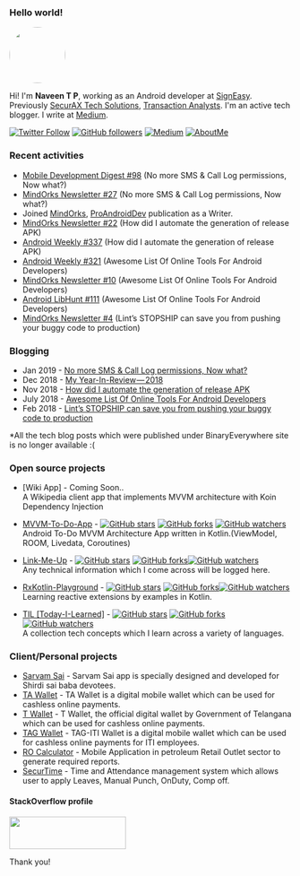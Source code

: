 ### Hello world!

<img style="border-radius: 50%; width: 100px" src="https://avatars2.githubusercontent.com/u/16202134" />

Hi! I'm **Naveen T P**, working as an Android developer at [SignEasy](https://www.getsigneasy.com/). Previously [SecurAX Tech Solutions](http://www.securax.com/), [Transaction Analysts](http://transactionanalysts.com/). I'm an active tech blogger. I write at [Medium](https://medium.com/@naveentp).
  
[![Twitter Follow](https://img.shields.io/twitter/follow/iamnaveentp.svg?style=social)](https://twitter.com/iamnaveentp) 
[![GitHub followers](https://img.shields.io/github/followers/naveentp.svg?style=social&label=Follow)](https://github.com/naveentp)
[![Medium](https://img.shields.io/badge/Medium-%40naveentp-blue.svg)](https://medium.com/@naveentp)
[![AboutMe](https://img.shields.io/badge/AboutMe-naveentp-orange.svg)](https://about.me/naveentp)


### Recent activities
- [Mobile Development Digest #98](http://blog.alsedi.com/mobile-development-digest-98/) (No more SMS & Call Log permissions, Now what?)
- [MindOrks Newsletter #27](https://mindorks.com/newsletter/edition/27) (No more SMS & Call Log permissions, Now what?)
- Joined [MindOrks](https://medium.com/mindorks/about), [ProAndroidDev](https://proandroiddev.com/about) publication as a Writer.
- [MindOrks Newsletter #22](https://mindorks.com/newsletter/edition/22) (How did I automate the generation of release APK)
- [Android Weekly #337](http://androidweekly.net/issues/issue-337) (How did I automate the generation of release APK)
- [Android Weekly #321](http://androidweekly.net/issues/issue-321) (Awesome List Of Online Tools For Android Developers)
- [MindOrks Newsletter #10](https://mindorks.com/newsletter/edition/10) (Awesome List Of Online Tools For Android Developers)
- [Android LibHunt #111](https://android.libhunt.com/newsletter/111) (Awesome List Of Online Tools For Android Developers)
- [MindOrks Newsletter #4](https://mindorks.com/newsletter/edition/4) (Lint’s STOPSHIP can save you from pushing your buggy code to production)

### Blogging
- Jan 2019 - [No more SMS & Call Log permissions, Now what?](https://medium.com/@naveentp/no-more-sms-call-log-permissions-now-what-9b8226de7827)
- Dec 2018 - [My Year-In-Review — 2018](https://medium.com/@naveentp/my-year-in-review-2018-e9ab7a1dd0a3)
- Nov 2018 - [How did I automate the generation of release APK](https://medium.com/mindorks/how-did-i-automate-the-generation-of-release-apk-3e42b6540a4a)
- July 2018 - [Awesome List Of Online Tools For Android Developers](https://proandroiddev.com/awesome-list-of-online-tools-for-android-developers-f40af8f46299)
- Feb 2018 - [Lint’s STOPSHIP can save you from pushing your buggy code to production](https://medium.com/@naveentp/lints-stopship-can-save-you-from-pushing-your-buggy-code-to-production-4fa0db40d9b1)

*All the tech blog posts which were published under BinaryEverywhere site is no longer available :(

###  Open source projects

- [Wiki App] - Coming Soon..  
A Wikipedia client app that implements MVVM architecture with Koin Dependency Injection
- [MVVM-To-Do-App](https://github.com/Naveentp/MVVM-To-Do-App) - [![GitHub stars](https://img.shields.io/github/stars/naveentp/MVVM-To-Do-App.svg?style=social&label=Star)](https://github.com/Naveentp/MVVM-To-Do-App) [![GitHub forks](https://img.shields.io/github/forks/naveentp/MVVM-To-Do-App.svg?style=social&label=Fork)](https://github.com/Naveentp/MVVM-To-Do-App/fork) [![GitHub watchers](https://img.shields.io/github/watchers/naveentp/MVVM-To-Do-App.svg?style=social&label=Watch)](https://github.com/Naveentp/MVVM-To-Do-App)  
Android To-Do MVVM Architecture App written in Kotlin.(ViewModel, ROOM, Livedata, Coroutines)

- [Link-Me-Up](https://github.com/Naveentp/Link-Me-Up) - [![GitHub stars](https://img.shields.io/github/stars/naveentp/Link-Me-Up.svg?style=social&label=Star)](https://github.com/Naveentp/Link-Me-Up) [![GitHub forks](https://img.shields.io/github/forks/naveentp/Link-Me-Up.svg?style=social&label=Fork)](https://github.com/Naveentp/Link-Me-Up/fork)[![GitHub watchers](https://img.shields.io/github/watchers/naveentp/Link-Me-Up.svg?style=social&label=Watch)](https://github.com/Naveentp/Link-Me-Up)  
Any technical information which I come across will be logged here. 

- [RxKotlin-Playground](https://github.com/Naveentp/RxKotlin-Playground) - [![GitHub stars](https://img.shields.io/github/stars/Naveentp/RxKotlin-Playground.svg?style=social&label=Star)](https://github.com/Naveentp/RxKotlin-Playground) [![GitHub forks](https://img.shields.io/github/forks/Naveentp/RxKotlin-Playground.svg?style=social&label=Fork)](https://github.com/Naveentp/RxKotlin-Playground/fork)[![GitHub watchers](https://img.shields.io/github/watchers/Naveentp/RxKotlin-Playground.svg?style=social&label=Watch)](https://github.com/Naveentp/RxKotlin-Playground)  
Learning reactive extensions by examples in Kotlin.

- [TIL [Today-I-Learned]](https://github.com/Naveentp/Today-I-Learned) - [![GitHub stars](https://img.shields.io/github/stars/Naveentp/Today-I-Learned.svg?style=social&label=Star)](https://github.com/Naveentp/Today-I-Learned) [![GitHub forks](https://img.shields.io/github/forks/Naveentp/Today-I-Learned.svg?style=social&label=Fork)](https://github.com/Naveentp/Today-I-Learned/fork)[![GitHub watchers](https://img.shields.io/github/watchers/Naveentp/Today-I-Learned.svg?style=social&label=Watch)](https://github.com/Naveentp/Today-I-Learned)  
A collection tech concepts which I learn across a variety of languages.  

### Client/Personal projects
- [Sarvam Sai](https://play.google.com/store/apps/details?id=com.naveentp.saiaarthi) - Sarvam Sai app is specially designed and developed for Shirdi sai baba devotees.
- [TA Wallet](https://play.google.com/store/apps/details?id=com.ta.wallet.tawallet) - TA Wallet is a digital mobile wallet which can be used for cashless online payments.
- [T Wallet](https://play.google.com/store/apps/details?id=com.telangana.twallet) - T Wallet, the official digital wallet by Government of Telangana which can be used for cashless online payments.
- [TAG Wallet](https://play.google.com/store/apps/details?id=com.ta.wallet.ebatwa.dop) - TAG-ITI Wallet is a digital mobile wallet which can be used for cashless online payments for ITI employees.
- [RO Calculator](https://play.google.com/store/apps/details?id=io.dreamflame.rocalculator) - Mobile Application in petroleum Retail Outlet sector to generate required reports.
- [SecurTime](https://play.google.com/store/apps/details?id=com.Securax.securtime_v2_5) - Time and Attendance management system which allows user to apply Leaves, Manual Punch, OnDuty, Comp off.

#### StackOverflow profile 
<a href="https://stackoverflow.com/users/5629056/naveen-t-p" >
    <img src="https://stackoverflow.com/users/flair/5629056.png" width="208" height="58">
</a>


Thank you!
